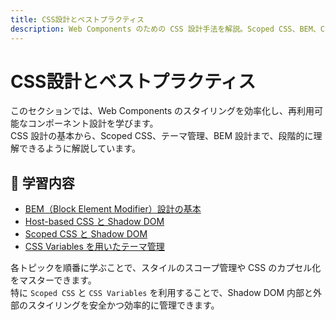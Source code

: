 ```yaml
---
title: CSS設計とベストプラクティス
description: Web Components のための CSS 設計手法を解説。Scoped CSS、BEM、CSS Variables を活用したテーマ設計など、実践的なスタイル管理を学びます。
---
```

# CSS設計とベストプラクティス

このセクションでは、Web Components のスタイリングを効率化し、再利用可能なコンポーネント設計を学びます。  
CSS 設計の基本から、Scoped CSS、テーマ管理、BEM 設計まで、段階的に理解できるように解説しています。

## 🔹 学習内容

- [BEM（Block Element Modifier）設計の基本](./bem-overview)
- [Host-based CSS と Shadow DOM](./host-based-css-shadow-dom)
- [Scoped CSS と Shadow DOM](./scoped-css-shadow-dom)
- [CSS Variables を用いたテーマ管理](./css-variables-theming)

各トピックを順番に学ぶことで、スタイルのスコープ管理や CSS のカプセル化をマスターできます。  
特に `Scoped CSS` と `CSS Variables` を利用することで、Shadow DOM 内部と外部のスタイリングを安全かつ効率的に管理できます。
